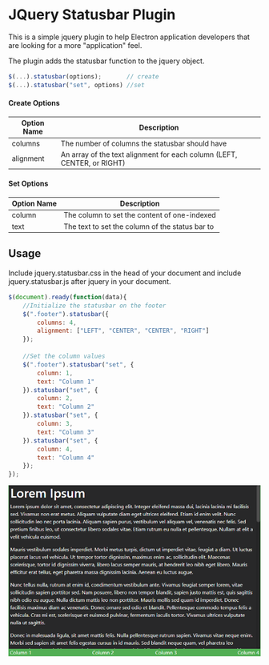 # JQuery Statusbar Plugin
This is a simple jquery plugin to help Electron application developers that are looking for a more "application" feel.

The plugin adds the statusbar function to the jquery object.

```js
$(...).statusbar(options);       // create
$(...).statusbar("set", options) //set
```

#### Create Options
| Option Name | Description |
| ----------- | ----------- |
| columns     | The number of columns the statusbar should have |
| alignment   | An array of the text alignment for each column (LEFT, CENTER, or RIGHT) |

#### Set Options
| Option Name | Description |
| ----------- | ----------- |
| column      | The column to set the content of one-indexed |
| text        | The text to set the column of the status bar to |

## Usage
Include jquery.statusbar.css in the head of your document and include jquery.statusbar.js after jquery in your document.

```js
$(document).ready(function(data){
    //Initialize the statusbar on the footer
    $(".footer").statusbar({
        columns: 4,
        alignment: ["LEFT", "CENTER", "CENTER", "RIGHT"]
    });

    //Set the column values
    $(".footer").statusbar("set", {
        column: 1,
        text: "Column 1"
    }).statusbar("set", {
        column: 2,
        text: "Column 2"
    }).statusbar("set", {
        column: 3,
        text: "Column 3"
    }).statusbar("set", {
        column: 4,
        text: "Column 4"
    });
});
```
![Example Status Bar](images/example.png?raw=true "Example status bar")